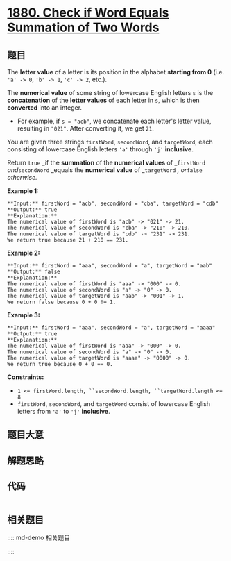 # [1880. Check if Word Equals Summation of Two Words](https://leetcode.com/problems/check-if-word-equals-summation-of-two-words)

## 题目

The **letter value** of a letter is its position in the alphabet **starting
from 0** (i.e. `'a' -> 0`, `'b' -> 1`, `'c' -> 2`, etc.).

The **numerical value** of some string of lowercase English letters `s` is the
**concatenation** of the **letter values** of each letter in `s`, which is
then **converted** into an integer.

  * For example, if `s = "acb"`, we concatenate each letter's letter value, resulting in `"021"`. After converting it, we get `21`.

You are given three strings `firstWord`, `secondWord`, and `targetWord`, each
consisting of lowercase English letters `'a'` through `'j'` **inclusive**.

Return `true` _if the **summation** of the **numerical values** of
_`firstWord` _and_`secondWord` _equals the **numerical value** of
_`targetWord` _, or_`false` _otherwise._



**Example 1:**

    
    
    **Input:** firstWord = "acb", secondWord = "cba", targetWord = "cdb"
    **Output:** true
    **Explanation:**
    The numerical value of firstWord is "acb" -> "021" -> 21.
    The numerical value of secondWord is "cba" -> "210" -> 210.
    The numerical value of targetWord is "cdb" -> "231" -> 231.
    We return true because 21 + 210 == 231.
    

**Example 2:**

    
    
    **Input:** firstWord = "aaa", secondWord = "a", targetWord = "aab"
    **Output:** false
    **Explanation:** 
    The numerical value of firstWord is "aaa" -> "000" -> 0.
    The numerical value of secondWord is "a" -> "0" -> 0.
    The numerical value of targetWord is "aab" -> "001" -> 1.
    We return false because 0 + 0 != 1.
    

**Example 3:**

    
    
    **Input:** firstWord = "aaa", secondWord = "a", targetWord = "aaaa"
    **Output:** true
    **Explanation:** 
    The numerical value of firstWord is "aaa" -> "000" -> 0.
    The numerical value of secondWord is "a" -> "0" -> 0.
    The numerical value of targetWord is "aaaa" -> "0000" -> 0.
    We return true because 0 + 0 == 0.
    



**Constraints:**

  * `1 <= firstWord.length, ``secondWord.length, ``targetWord.length <= 8`
  * `firstWord`, `secondWord`, and `targetWord` consist of lowercase English letters from `'a'` to `'j'` **inclusive**.


## 题目大意

## 解题思路

## 代码

```javascript

```

## 相关题目

:::: md-demo 相关题目

::::
